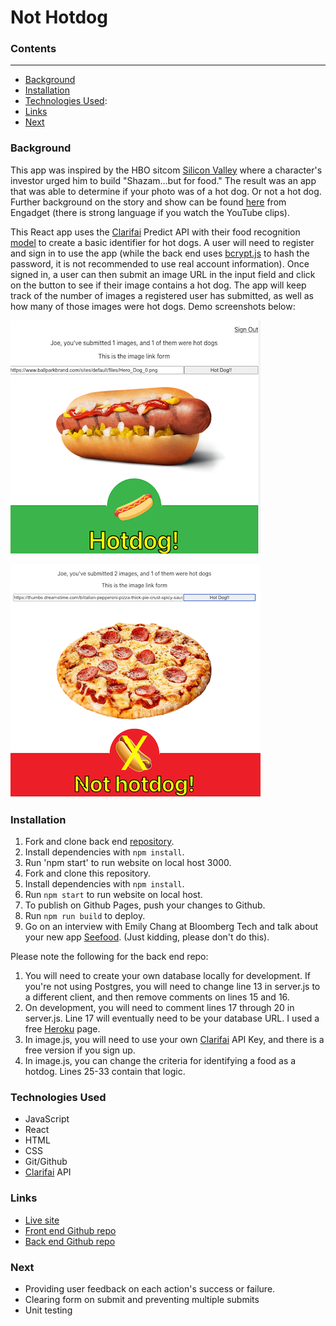 
# Not Hotdog

### Contents

---

- [Background](#background)
- [Installation](#installation)
- [Technologies Used](#technologies-used):
- [Links](#links)
- [Next](#next)

### Background

This app was inspired by the HBO sitcom [Silicon Valley](https://www.hbo.com/silicon-valley) where a character's investor urged him to build "Shazam...but for food." The result was an app that was able to determine if your photo was of a hot dog. Or not a hot dog. Further background on the story and show can be found [here](https://www.engadget.com/2017-05-15-not-hotdog-app-hbo-silicon-valley.html) from Engadget (there is strong language if you watch the YouTube clips).

This React app uses the [Clarifai](https://www.clarifai.com/) Predict API with their food recognition [model](https://www.clarifai.com/models/ai-food-recognition) to create a basic identifier for hot dogs. A user will need to register and sign in to use the app (while the back end uses [bcrypt.js](https://www.npmjs.com/package/bcryptjs) to hash the password, it is not recommended to use real account information). Once signed in, a user can then submit an image URL in the input field and click on the button to see if their image contains a hot dog. The app will keep track of the number of images a registered user has submitted, as well as how many of those images were hot dogs. Demo screenshots below:

![Successful hot dog submission](./public/not-hot-dog-screenshot.png)

![Unsuccessful hot dog submission](./public/not-hot-dog-screenshot2.png)

### Installation

1. Fork and clone back end [repository](https://github.com/cedis81/not-hot-dog-backend).
2. Install dependencies with `npm install`.
3. Run 'npm start' to run website on local host 3000.
4. Fork and clone this repository.
5. Install dependencies with `npm install`.
6. Run `npm start` to run website on local host.
7. To publish on Github Pages, push your changes to Github.
8. Run `npm run build` to deploy.
9. Go on an interview with Emily Chang at Bloomberg Tech and talk about your new app [Seefood](https://twitter.com/TechAtBloomberg/status/863944535419666432?ref_src=twsrc%5Etfw%7Ctwcamp%5Etweetembed%7Ctwterm%5E863944535419666432%7Ctwgr%5E%7Ctwcon%5Es1_&ref_url=https%3A%2F%2Fwww.engadget.com%2F2017-05-15-not-hotdog-app-hbo-silicon-valley.html). (Just kidding, please don't do this).

Please note the following for the back end repo:

1. You will need to create your own database locally for development. If you're not using Postgres, you will need to change line 13 in server.js to a different client, and then remove comments on lines 15 and 16.
2. On development, you will need to comment lines 17 through 20 in server.js. Line 17 will eventually need to be your database URL. I used a free [Heroku](https://www.heroku.com/) page.
3. In image.js, you will need to use your own [Clarifai](https://www.clarifai.com/) API Key, and there is a free version if you sign up.
4. In image.js, you can change the criteria for identifying a food as a hotdog. Lines 25-33 contain that logic.


### Technologies Used
- JavaScript
- React
- HTML
- CSS
- Git/Github
- [Clarifai](https://www.clarifai.com/) API


### Links

- [Live site](https://cedis81.github.io/not-hot-dog/)
- [Front end Github repo](https://github.com/cedis81/not-hot-dog)
- [Back end Github repo](https://github.com/cedis81/not-hot-dog-backend)

### Next

- Providing user feedback on each action's success or failure.
- Clearing form on submit and preventing multiple submits
- Unit testing
